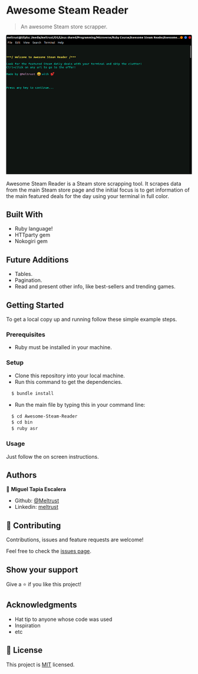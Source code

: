 # Awesome Steam Reader

> An awesome Steam store scrapper.

![screenshot](app_screenshot.png)

Awesome Steam Reader is a Steam store scrapping tool. It scrapes data from the main Steam store page and the initial focus is to get information of the main featured deals for the day using your terminal in full color.

## Built With

- Ruby language!
- HTTparty gem
- Nokogiri gem

## Future Additions

- Tables.
- Pagination.
- Read and present other info, like best-sellers and trending games.

## Getting Started

To get a local copy up and running follow these simple example steps.

### Prerequisites

- Ruby must be installed in your machine.

### Setup

- Clone this repository into your local machine.
- Run this command to get the dependencies.

```bash
  $ bundle install
```

- Run the main file by typing this in your command line:

```bash
  $ cd Awesome-Steam-Reader
  $ cd bin
  $ ruby asr
```

### Usage

Just follow the on screen instructions.

## Authors

👤 **Miguel Tapia Escalera**

- Github: [@Meltrust](https://github.com/Meltrust)
- Linkedin: [meltrust](https://www.linkedin.com/in/meltrust/)

## 🤝 Contributing

Contributions, issues and feature requests are welcome!

Feel free to check the [issues page](issues/).

## Show your support

Give a ⭐️ if you like this project!

## Acknowledgments

- Hat tip to anyone whose code was used
- Inspiration
- etc

## 📝 License

This project is [MIT](lic.url) licensed.
